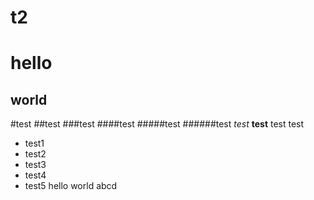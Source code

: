 # t2
hello
================================
world
-------------------------------
#test
##test
###test
####test
#####test
######test
*test*
**test**
test
    test
* test1
* test2
* test3
* test4
* test5
        hello
        world
        abcd
